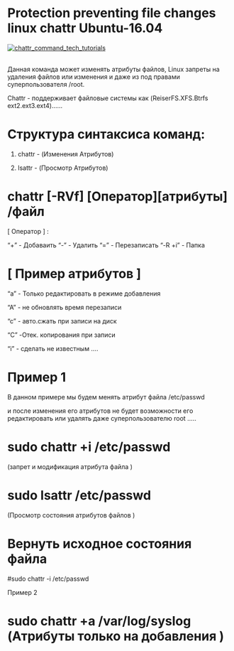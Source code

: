 # Protection preventing file changes linux chattr Ubuntu-16.04
<a href="https://ibb.co/hSHFZJ"><img src="https://preview.ibb.co/eboNEJ/chattr_command_tech_tutorials.jpg" alt="chattr_command_tech_tutorials" border="0"></a><br /><a target='_blank' ></a><br />

Данная  команда может изменять атрибуты файлов, Linux запреты на удаления файлов или изменения и даже из под правами суперпользователя /root.

Chattr - поддерживает файловые системы как (ReiserFS.XFS.Btrfs ext2.ext3.ext4)......
# Структура синтаксиса команд:

1. chattr - (Изменения Атрибутов) 

2. lsattr - (Просмотр Атрибутов)

# chattr [-RVf] [Оператор][атрибуты] /файл

[ Оператор ] :

“+” - Добаваить 
“-” - Удалить 
“=” - Перезаписать 
“-R +i” - Папка 

# [ Пример атрибутов ]

“a” - Только редактировать в режиме добавления 

“A” - не обновлять время перезаписи 

“c” - авто.сжать при записи на диск 

“C” -Отек. копирования при записи 

“i” - сделать не известным …. 

# Пример 1

В данном примере мы будем менять атрибут файла /etc/passwd 

и после изменения его атрибутов не будет возможности его редактировать или удалять даже суперпользователю root …..

# sudo chattr +i /etc/passwd  
(запрет и модификация атрибута файла )

# sudo lsattr /etc/passwd 
(Просмотр состояния атрибутов файлов )

# Вернуть исходное состояния файла  

#sudo chattr -i /etc/passwd 



Пример 2



# sudo chattr +a /var/log/syslog (Атрибуты только на добавления )

